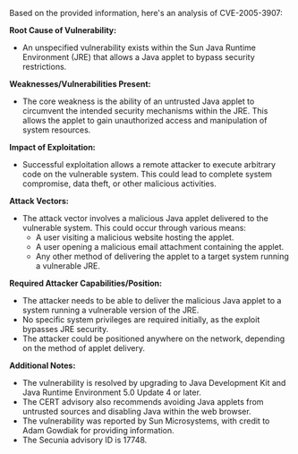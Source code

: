 Based on the provided information, here's an analysis of CVE-2005-3907:

**Root Cause of Vulnerability:**
- An unspecified vulnerability exists within the Sun Java Runtime Environment (JRE) that allows a Java applet to bypass security restrictions.

**Weaknesses/Vulnerabilities Present:**
- The core weakness is the ability of an untrusted Java applet to circumvent the intended security mechanisms within the JRE. This allows the applet to gain unauthorized access and manipulation of system resources.

**Impact of Exploitation:**
- Successful exploitation allows a remote attacker to execute arbitrary code on the vulnerable system. This could lead to complete system compromise, data theft, or other malicious activities.

**Attack Vectors:**
- The attack vector involves a malicious Java applet delivered to the vulnerable system. This could occur through various means:
    - A user visiting a malicious website hosting the applet.
    - A user opening a malicious email attachment containing the applet.
    - Any other method of delivering the applet to a target system running a vulnerable JRE.

**Required Attacker Capabilities/Position:**
- The attacker needs to be able to deliver the malicious Java applet to a system running a vulnerable version of the JRE.
- No specific system privileges are required initially, as the exploit bypasses JRE security.
- The attacker could be positioned anywhere on the network, depending on the method of applet delivery.

**Additional Notes:**
- The vulnerability is resolved by upgrading to Java Development Kit and Java Runtime Environment 5.0 Update 4 or later.
- The CERT advisory also recommends avoiding Java applets from untrusted sources and disabling Java within the web browser.
- The vulnerability was reported by Sun Microsystems, with credit to Adam Gowdiak for providing information.
- The Secunia advisory ID is 17748.